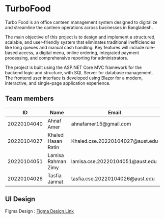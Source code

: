 # TurboFood
Turbo Food is an office canteen management system designed to digitalize and streamline the canteen operations across businesses in Bangladesh.

The main objective of this project is to design and implement a structured, scalable, and user-friendly system that eliminates traditional inefficiencies like long queues and manual cash handling. Key features will include role-based access, a digital menu, online ordering, integrated payment processing, and comprehensive reporting for administrators.

The project is built using the ASP.NET Core MVC framework for the backend logic and structure, with SQL Server for database management. The frontend user interface is developed using Blazor for a modern, interactive, and single-page application experience.
## Team members
<table>
  <thead> 
   <tr> 
    <th>ID</th> 
    <th>Name</th> 
    <th>Email</th> 
    <th>Role</th> 
   </tr> 
  </thead> 
  <tbody> 
   <tr> 
    <td>20220104040</td> 
    <td>Ahnaf Amer</td> 
    <td>ahnafamer15@gmail.com</td> 
    <td>Lead (Backend)</td> 
   </tr> 
   <tr> 
    <td>20220104027</td> 
    <td>Khaled Hasan Ratin</td> 
    <td>Khaled.cse.20220104027@aust.edu</td> 
    <td>Backend</td>   
   </tr> 
     <tr> 
    <td>20220104051</td> 
    <td>Lamisa Rahman Zimy</td> 
    <td>lamisa.cse.20220104051@aust.edu</td> 
    <td>Frontend</td>   
   </tr> 
   <tr> 
    <td>20220104026</td> 
    <td>Tasfia Jannat</td> 
    <td>tasfia.cse.20220104026@aust.edu</td> 
    <td>Frontend</td>   
   </tr> 
   
   

 </table>

 
## UI Design

Figma Design   : <a href="https://www.figma.com/design/TbF5Q497i2OSwc5hPm5JcW/Turbo-Food?node-id=0-1&p=f&t=1Kcgdsl8tUR1hGRX-0">Figma Design Link</a>
